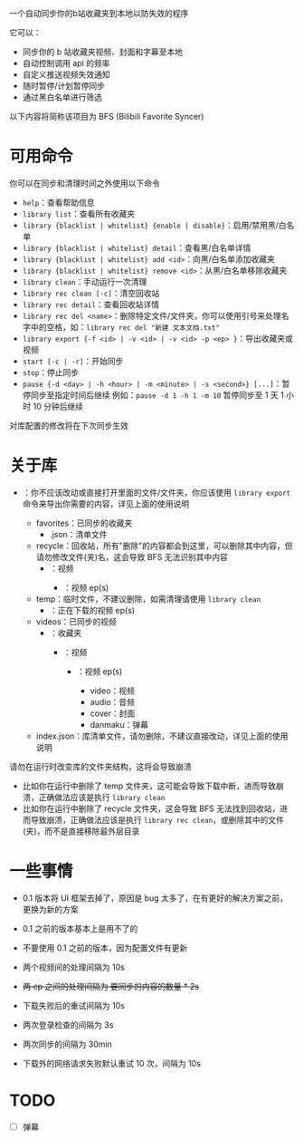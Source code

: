 一个自动同步你的b站收藏夹到本地以防失效的程序

它可以：
- 同步你的 b 站收藏夹视频、封面和字幕至本地
- 自动控制调用 api 的频率
- 自定义推送视频失效通知
- 随时暂停/计划暂停同步
- 通过黑白名单进行筛选

以下内容将简称该项目为 BFS (Bilibili Favorite Syncer)


# 可用命令
你可以在同步和清理时间之外使用以下命令

- `help`：查看帮助信息
- `library list`：查看所有收藏夹
- `library {blacklist | whitelist} {enable | disable}`：启用/禁用黑/白名单
- `library {blacklist | whitelist} detail`：查看黑/白名单详情
- `library {blacklist | whitelist} add <id>`：向黑/白名单添加收藏夹
- `library {blacklist | whitelist} remove <id>`：从黑/白名单移除收藏夹
- `library clean`：手动运行一次清理
- `library rec clean [-c]`：清空回收站
- `library rec detail`：查看回收站详情
- `library rec del <name>`：删除特定文件/文件夹，你可以使用引号来处理名字中的空格，如：`library rec del "新建 文本文档.txt"`
- `library export {-f <id> | -v <id> | -v <id> -p <ep> }`：导出收藏夹或视频
- `start [-c | -r]`：开始同步
- `stop`：停止同步
- `pause {-d <day> | -h <hour> | -m <minute> | -s <second>} [...]`：暂停同步至指定时间后继续
  例如：`pause -d 1 -h 1 -m 10` 暂停同步至 1 天 1 小时 10 分钟后继续

对库配置的修改将在下次同步生效


# 关于库
- <ROOT>：你不应该改动或直接打开里面的文件/文件夹，你应该使用 `library export` 命令来导出你需要的内容，详见上面的使用说明
  - favorites：已同步的收藏夹
    - <id>.json：清单文件
  - recycle：回收站，所有"删除"的内容都会到这里，可以删除其中内容，但请勿修改文件(夹)名，这会导致 BFS 无法识别其中内容
    - <aid>：视频
      - <cid>：视频 ep(s)
  - temp：临时文件，不建议删除，如需清理请使用 `library clean`
    - <cid>：正在下载的视频 ep(s)
  - videos：已同步的视频
    - <id>：收藏夹
      - <aid>：视频
        - <cid>：视频 ep(s)
          - video：视频
          - audio：音频
          - cover：封面
          - danmaku：弹幕
  - index.json：库清单文件，请勿删除，不建议直接改动，详见上面的使用说明

请勿在运行时改变库的文件夹结构，这将会导致崩溃
- 比如你在运行中删除了 temp 文件夹，这可能会导致下载中断，进而导致崩溃，正确做法应该是执行 `library clean`
- 比如你在运行中删除了 recycle 文件夹，这会导致 BFS 无法找到回收站，进而导致崩溃，正确做法应该是执行 `library rec clean`，或删除其中的文件(夹)，而不是直接移除最外层目录


# 一些事情
- 0.1 版本将 UI 框架去掉了，原因是 bug 太多了，在有更好的解决方案之前，更换为新的方案
- 0.1 之前的版本基本上是用不了的
- 不要使用 0.1 之前的版本，因为配置文件有更新

- 两个视频间的处理间隔为 10s
- ~~两 ep 之间的处理间隔为 要同步的内容的数量 * 2s~~
- 下载失败后的重试间隔为 10s
- 两次登录检查的间隔为 3s
- 两次同步的间隔为 30min
- 下载外的网络请求失败默认重试 10 次，间隔为 10s


# TODO
- [ ] 弹幕
